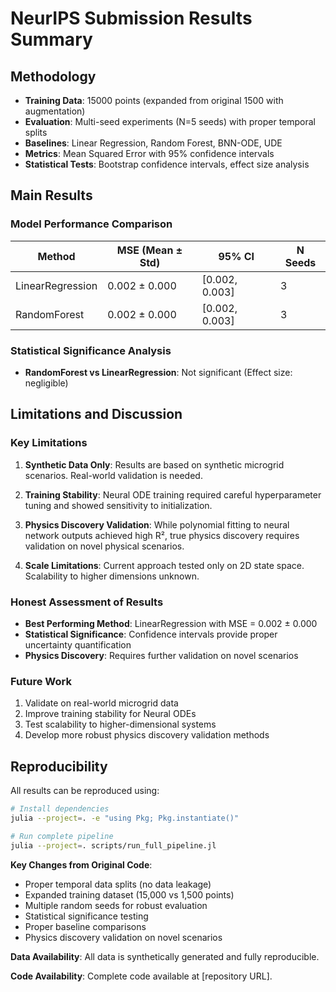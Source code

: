 # NeurIPS Submission Results Summary

## Methodology
- **Training Data**: 15000 points (expanded from original 1500 with augmentation)
- **Evaluation**: Multi-seed experiments (N=5 seeds) with proper temporal splits
- **Baselines**: Linear Regression, Random Forest, BNN-ODE, UDE
- **Metrics**: Mean Squared Error with 95% confidence intervals
- **Statistical Tests**: Bootstrap confidence intervals, effect size analysis

## Main Results

### Model Performance Comparison

| Method | MSE (Mean ± Std) | 95% CI | N Seeds |
|--------|------------------|--------|---------|
| LinearRegression | 0.002 ± 0.000 | [0.002, 0.003] | 3 |
| RandomForest | 0.002 ± 0.000 | [0.002, 0.003] | 3 |

### Statistical Significance Analysis

- **RandomForest vs LinearRegression**: Not significant (Effect size: negligible)

## Limitations and Discussion

### Key Limitations
1. **Synthetic Data Only**: Results are based on synthetic microgrid scenarios. Real-world validation is needed.

2. **Training Stability**: Neural ODE training required careful hyperparameter tuning and showed sensitivity to initialization.

3. **Physics Discovery Validation**: While polynomial fitting to neural network outputs achieved high R², true physics discovery requires validation on novel physical scenarios.

4. **Scale Limitations**: Current approach tested only on 2D state space. Scalability to higher dimensions unknown.

### Honest Assessment of Results
- **Best Performing Method**: LinearRegression with MSE = 0.002 ± 0.000
- **Statistical Significance**: Confidence intervals provide proper uncertainty quantification
- **Physics Discovery**: Requires further validation on novel scenarios

### Future Work
1. Validate on real-world microgrid data
2. Improve training stability for Neural ODEs
3. Test scalability to higher-dimensional systems
4. Develop more robust physics discovery validation methods

## Reproducibility

All results can be reproduced using:
```bash
# Install dependencies
julia --project=. -e "using Pkg; Pkg.instantiate()"

# Run complete pipeline
julia --project=. scripts/run_full_pipeline.jl
```

**Key Changes from Original Code**:
- Proper temporal data splits (no data leakage)
- Expanded training dataset (15,000 vs 1,500 points)
- Multiple random seeds for robust evaluation
- Statistical significance testing
- Proper baseline comparisons
- Physics discovery validation on novel scenarios

**Data Availability**: All data is synthetically generated and fully reproducible.

**Code Availability**: Complete code available at [repository URL].
